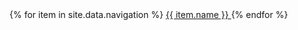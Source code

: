 <page-header>
<nav>
  {% for item in site.data.navigation %}
    <a href="{{ item.link }}"
       {% if item.highlight %}style="background-color: yellow;"{% endif %}
       {% if item.link == page.url %}class="active"{% endif %}>
       {{ item.name }}
    </a>
  {% endfor %}
</nav>
</page-header>
